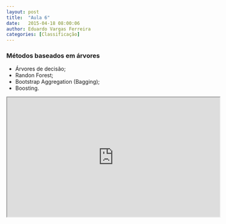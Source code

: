 ```yaml
---
layout: post
title:  "Aula 6"
date:   2015-04-18 08:00:06
author: Eduardo Vargas Ferreira
categories: [Classificação]
---
```


<h3>Métodos baseados em árvores</h3>
  <ul>
  <li>Árvores de decisão;</li>
  <li>Randon Forest;</li>
  <li>Bootstrap Aggregation (Bagging);</li>
  <li>Boosting.</li>		
</ul>

<center>
<iframe width="560" height="315" src="https://www.youtube.com/embed/zAlX1V3lK5s?autoplay=0"> </iframe>
</center>
